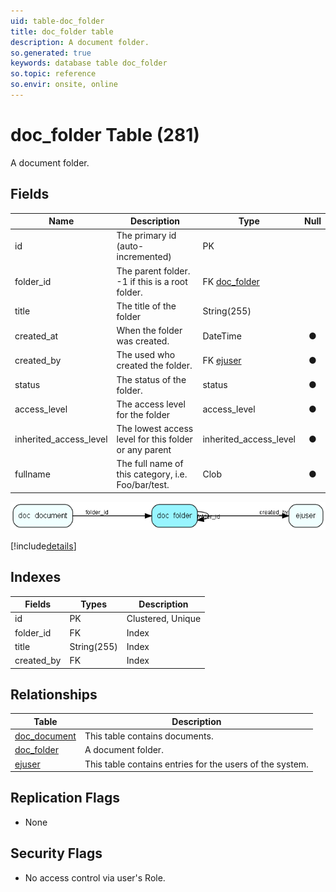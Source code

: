 ```yaml
---
uid: table-doc_folder
title: doc_folder table
description: A document folder.
so.generated: true
keywords: database table doc_folder
so.topic: reference
so.envir: onsite, online
---
```


# doc\_folder Table (281)

A document folder.

## Fields

| Name | Description | Type | Null |
|------|-------------|------|:----:|
|id|The primary id (auto-incremented)|PK| |
|folder\_id|The parent folder. -1 if this is a root folder.|FK [doc_folder](doc-folder.md)| |
|title|The title of the folder|String(255)| |
|created\_at|When the folder was created.|DateTime|&#x25CF;|
|created\_by|The used who created the folder.|FK [ejuser](ejuser.md)|&#x25CF;|
|status|The status of the folder.|status|&#x25CF;|
|access\_level|The access level for the folder|access_level|&#x25CF;|
|inherited\_access\_level|The lowest access level for this folder or any parent|inherited_access_level|&#x25CF;|
|fullname|The full name of this category, i.e. Foo/bar/test.|Clob|&#x25CF;|


![doc_folder table relationship diagram](./media/doc_folder.png)

[!include[details](./includes/doc-folder.md)]

## Indexes

| Fields | Types | Description |
|--------|-------|-------------|
|id |PK |Clustered, Unique |
|folder\_id |FK |Index |
|title |String(255) |Index |
|created\_by |FK |Index |

## Relationships

| Table|  Description |
|------|-------------|
|[doc\_document](doc-document.md)  |This table contains documents. |
|[doc\_folder](doc-folder.md)  |A document folder. |
|[ejuser](ejuser.md)  |This table contains entries for the users of the system. |


## Replication Flags

* None

## Security Flags

* No access control via user's Role.

